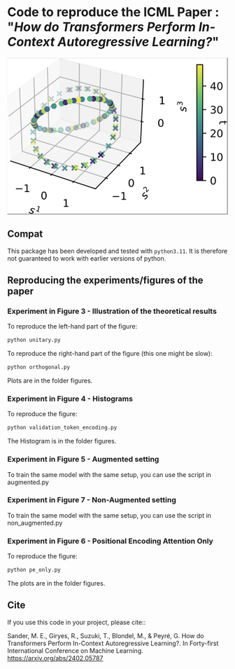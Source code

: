 # Code to reproduce the ICML Paper : "_How do Transformers Perform In-Context Autoregressive Learning?_"


![Autoregressive processes](figures/illustation_3d-crop.png)

## Compat

This package has been developed and tested with `python3.11`. It is therefore not guaranteed to work with earlier versions of python.

## Reproducing the experiments/figures of the paper

### Experiment in Figure 3 - Illustration of the theoretical results

To reproduce the left-hand part of the figure: 

```bash
python unitary.py
```

To reproduce the right-hand part of the figure (this one might be slow):  

```bash
python orthogonal.py
```

Plots are in the folder figures.

### Experiment in Figure 4 - Histograms

To reproduce the figure:

```bash
python validation_token_encoding.py
```

The Histogram is in the folder figures.

### Experiment in Figure 5 - Augmented setting

To train the same model with the same setup, you can use the script in augmented.py

### Experiment in Figure 7 - Non-Augmented setting

To train the same model with the same setup, you can use the script in non_augmented.py

### Experiment in Figure 6 - Positional Encoding Attention Only

To reproduce the figure:

```bash
python pe_only.py
```

The plots are in the folder figures.


Cite
----

If you use this code in your project, please cite::

Sander, M. E., Giryes, R., Suzuki, T., Blondel, M., & Peyré, G. 
How do Transformers Perform In-Context Autoregressive Learning?. 
In Forty-first International Conference on Machine Learning.
https://arxiv.org/abs/2402.05787
